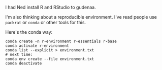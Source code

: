 I had Ned install R and RStudio to gudenaa.

I'm also thinking about a reproducible environment. I've read people use `packrat` or `conda` or other tools for this.

Here's the conda way:
```
conda create -n r-environment r-essentials r-base
conda activate r-environment
conda list --explicit > environment.txt
# next time:
conda env create --file environment.txt
conda deactivate
```

